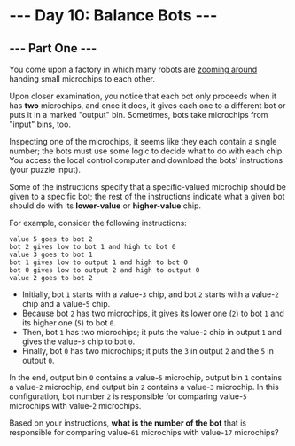 # --- Day 10: Balance Bots ---

## --- Part One ---

You come upon a factory in which many robots are
[zooming around](https://www.youtube.com/watch?v=JnkMyfQ5YfY&t=40) handing small
microchips to each other.

Upon closer examination, you notice that each bot only proceeds when it has
**two** microchips, and once it does, it gives each one to a different bot or
puts it in a marked "output" bin. Sometimes, bots take microchips from "input"
bins, too.

Inspecting one of the microchips, it seems like they each contain a single
number; the bots must use some logic to decide what to do with each chip. You
access the local control computer and download the bots' instructions (your
puzzle input).

Some of the instructions specify that a specific-valued microchip should be
given to a specific bot; the rest of the instructions indicate what a given bot
should do with its **lower-value** or **higher-value** chip.

For example, consider the following instructions:

```
value 5 goes to bot 2
bot 2 gives low to bot 1 and high to bot 0
value 3 goes to bot 1
bot 1 gives low to output 1 and high to bot 0
bot 0 gives low to output 2 and high to output 0
value 2 goes to bot 2
```

- Initially, bot `1` starts with a value-`3` chip, and bot `2` starts with a
  value-`2` chip and a value-`5` chip.
- Because bot `2` has two microchips, it gives its lower one (`2`) to bot `1`
  and its higher one (`5`) to bot `0`.
- Then, bot `1` has two microchips; it puts the value-`2` chip in output `1` and
  gives the value-`3` chip to bot `0`.
- Finally, bot `0` has two microchips; it puts the `3` in output `2` and the `5`
  in output `0`.

In the end, output bin `0` contains a value-`5` microchip, output bin `1`
contains a value-`2` microchip, and output bin `2` contains a value-`3`
microchip. In this configuration, bot number `2` is responsible for comparing
value-`5` microchips with value-`2` microchips.

Based on your instructions, **what is the number of the bot** that is
responsible for comparing value-`61` microchips with value-`17` microchips?
